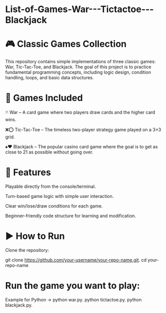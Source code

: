 # List-of-Games-War---Tictactoe---Blackjack

# 🎮 Classic Games Collection

This repository contains simple implementations of three classic games: War, Tic-Tac-Toe, and Blackjack. The goal of this project is to practice fundamental programming concepts, including logic design, condition handling, loops, and basic data structures.

# 📂 Games Included

🃏 War – A card game where two players draw cards and the higher card wins.

❌⭕ Tic-Tac-Toe – The timeless two-player strategy game played on a 3×3 grid.

♠️♥️ Blackjack – The popular casino card game where the goal is to get as close to 21 as possible without going over.

# 🚀 Features

Playable directly from the console/terminal.

Turn-based game logic with simple user interaction.

Clear win/lose/draw conditions for each game.

Beginner-friendly code structure for learning and modification.

# ▶️ How to Run

Clone the repository:

git clone https://github.com/your-username/your-repo-name.git.
cd your-repo-name


# Run the game you want to play:

Example for Python ->
python war.py.
python tictactoe.py.
python blackjack.py.
